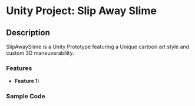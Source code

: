 # Unity Project: Slip Away Slime

## Description
SlipAwaySlime is a Unity Prototype featuring a Unique cartoon art style and custom 3D maneuverability.

### Features
- **Feature 1:** 

### Sample Code
